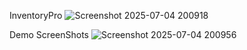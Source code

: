 InventoryPro
![Screenshot 2025-07-04 200918](https://github.com/user-attachments/assets/c9bb491c-6868-4cd5-83b6-d6be73f5353b)

Demo ScreenShots
![Screenshot 2025-07-04 200956](https://github.com/user-attachments/assets/cd64c3f3-6fc3-470f-bc84-2d53374cc433)
